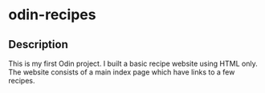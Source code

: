 # odin-recipes

## Description

This is my first Odin project. I built a basic recipe website using HTML only. The website consists of a main index page which have links to a few recipes. 